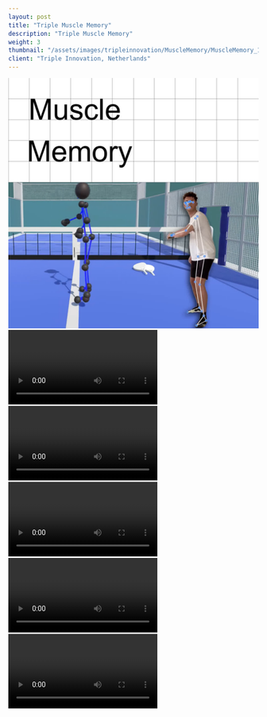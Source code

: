 ```yaml
---
layout: post
title: "Triple Muscle Memory"
description: "Triple Muscle Memory"
weight: 3
thumbnail: "/assets/images/tripleinnovation/MuscleMemory/MuscleMemory_1.jpg"
client: "Triple Innovation, Netherlands"
---
```

<!-- MuscleMemory -->
<div class="image-wrapper">
  <img src="/assets/images/tripleinnovation/MuscleMemory/MuscleMemory_1_1080.jpg" alt="Muscle Memory Image 1">
</div>

<div class="video-wrapper">
  <video class="plyr" controls crossorigin playsinline>
    <source src="/assets/images/tripleinnovation/MuscleMemory/MuscleMemory_2_1080.mp4" type="video/mp4">
  </video>
</div>

<div class="video-wrapper">
  <video class="plyr" controls crossorigin playsinline>
    <source src="/assets/images/tripleinnovation/MuscleMemory/MuscleMemory_3_1080.mp4" type="video/mp4">
  </video>
</div>

<div class="video-wrapper">
  <video class="plyr" controls crossorigin playsinline>
    <source src="/assets/images/tripleinnovation/MuscleMemory/MuscleMemory_4_1080.mp4" type="video/mp4">
  </video>
</div>

<div class="video-wrapper">
  <video class="plyr" controls crossorigin playsinline>
    <source src="/assets/images/tripleinnovation/MuscleMemory/MuscleMemory_5_1080.mp4" type="video/mp4">
  </video>
</div>

<div class="video-wrapper">
  <video class="plyr" controls crossorigin playsinline>
    <source src="/assets/images/tripleinnovation/MuscleMemory/MuscleMemory_6_1080.mp4" type="video/mp4">
  </video>
</div>